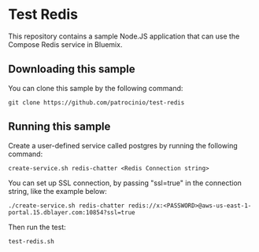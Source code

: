 Test Redis
===
This repository contains a sample Node.JS application that can use the Compose Redis service in Bluemix.




Downloading this sample
---
You can clone this sample by the following command: 

    git clone https://github.com/patrocinio/test-redis




Running this sample
---
Create a user-defined service called postgres by running the following command:

	create-service.sh redis-chatter <Redis Connection string>
	
You can set up SSL connection, by passing "ssl=true" in the connection string, like the example below:

	./create-service.sh redis-chatter redis://x:<PASSWORD>@aws-us-east-1-portal.15.dblayer.com:10854?ssl=true

Then run the test:

	test-redis.sh